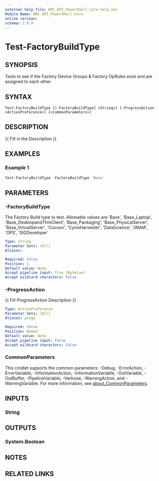 ```yaml
---
external help file: BMC_API_PowerShell_Core-help.xml
Module Name: BMC_API_PowerShell_Core
online version:
schema: 2.0.0
---
```


# Test-FactoryBuildType

## SYNOPSIS

Tests to see if the Factory Device Groups & Factory OpRules exist and are assigned to each other

## SYNTAX

```text
Test-FactoryBuildType [[-FactoryBuildType] <String>] [-ProgressAction <ActionPreference>] [<CommonParameters>]
```

## DESCRIPTION

{{ Fill in the Description }}

## EXAMPLES

### Example 1

```PowerShell
Test-FactoryBuildType -FactoryBuildType 'Base'
```

## PARAMETERS

### -FactoryBuildType

The Factory Build type to test.
Allowable values are 'Base', 'Base_Laptop', 'Base_DesktopandThinClient', 'Base_Packaging', 'Base_PhysicalServer', 'Base_VirtualServer', 'Cocoon', 'CycleHarvester', 'DataScience', 'JNAM', 'OPS', 'SIGDeveloper'

```yaml
Type: String
Parameter Sets: (All)
Aliases:

Required: False
Position: 1
Default value: None
Accept pipeline input: True (ByValue)
Accept wildcard characters: False
```

### -ProgressAction

{{ Fill ProgressAction Description }}

```yaml
Type: ActionPreference
Parameter Sets: (All)
Aliases: proga

Required: False
Position: Named
Default value: None
Accept pipeline input: False
Accept wildcard characters: False
```

### CommonParameters

This cmdlet supports the common parameters: -Debug, -ErrorAction, -ErrorVariable, -InformationAction, -InformationVariable, -OutVariable, -OutBuffer, -PipelineVariable, -Verbose, -WarningAction, and -WarningVariable. For more information, see [about_CommonParameters](http://go.microsoft.com/fwlink/?LinkID=113216).

## INPUTS

### String

## OUTPUTS

### System.Boolean

## NOTES

## RELATED LINKS
